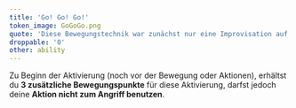 ```yaml
---
title: 'Go! Go! Go!'
token_image: GoGoGo.png
quote: 'Diese Bewegungstechnik war zunächst nur eine Improvisation auf dem Schlachtfeld, bevor sie auf den Militärakademien gelehrt wurde.'
droppable: '0'
other: ability
---
```


Zu Beginn der Aktivierung (noch vor der Bewegung oder Aktionen), erhältst du **3 zusätzliche Bewegungspunkte** für diese Aktivierung, darfst jedoch deine **Aktion nicht zum Angriff benutzen**.